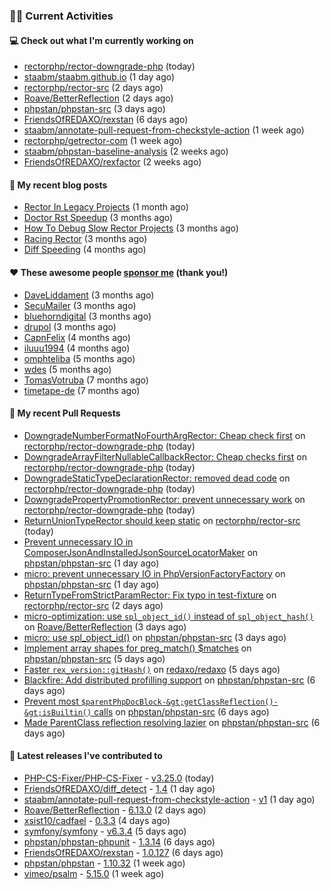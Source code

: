### 👨‍💻 Current Activities


#### 💻 Check out what I'm currently working on

- [rectorphp/rector-downgrade-php](https://github.com/rectorphp/rector-downgrade-php) (today)
- [staabm/staabm.github.io](https://github.com/staabm/staabm.github.io) (1 day ago)
- [rectorphp/rector-src](https://github.com/rectorphp/rector-src) (2 days ago)
- [Roave/BetterReflection](https://github.com/Roave/BetterReflection) (2 days ago)
- [phpstan/phpstan-src](https://github.com/phpstan/phpstan-src) (3 days ago)
- [FriendsOfREDAXO/rexstan](https://github.com/FriendsOfREDAXO/rexstan) (6 days ago)
- [staabm/annotate-pull-request-from-checkstyle-action](https://github.com/staabm/annotate-pull-request-from-checkstyle-action) (1 week ago)
- [rectorphp/getrector-com](https://github.com/rectorphp/getrector-com) (1 week ago)
- [staabm/phpstan-baseline-analysis](https://github.com/staabm/phpstan-baseline-analysis) (2 weeks ago)
- [FriendsOfREDAXO/rexfactor](https://github.com/FriendsOfREDAXO/rexfactor) (2 weeks ago)


#### 📜 My recent blog posts

- [Rector In Legacy Projects](https://staabm.github.io/2023/07/23/rector-in-legacy-projects.html) (1 month ago)
- [Doctor Rst Speedup](https://staabm.github.io/2023/05/18/doctor-rst-speedup.html) (3 months ago)
- [How To Debug Slow Rector Projects](https://staabm.github.io/2023/05/10/how-to-debug-slow-rector-projects.html) (3 months ago)
- [Racing Rector](https://staabm.github.io/2023/05/06/racing-rector.html) (3 months ago)
- [Diff Speeding](https://staabm.github.io/2023/05/01/diff-speeding.html) (4 months ago)


#### ❤️ These awesome people [sponsor me](https://github.com/sponsors/staabm) (thank you!)

- [DaveLiddament](https://github.com/DaveLiddament) (3 months ago)
- [SecuMailer](https://github.com/SecuMailer) (3 months ago)
- [bluehorndigital](https://github.com/bluehorndigital) (3 months ago)
- [drupol](https://github.com/drupol) (3 months ago)
- [CapnFelix](https://github.com/CapnFelix) (4 months ago)
- [iluuu1994](https://github.com/iluuu1994) (4 months ago)
- [omphteliba](https://github.com/omphteliba) (5 months ago)
- [wdes](https://github.com/wdes) (5 months ago)
- [TomasVotruba](https://github.com/TomasVotruba) (7 months ago)
- [timetape-de](https://github.com/timetape-de) (7 months ago)


#### 🔨 My recent Pull Requests

- [DowngradeNumberFormatNoFourthArgRector: Cheap check first](https://github.com/rectorphp/rector-downgrade-php/pull/181) on [rectorphp/rector-downgrade-php](https://github.com/rectorphp/rector-downgrade-php) (today)
- [DowngradeArrayFilterNullableCallbackRector: Cheap checks first](https://github.com/rectorphp/rector-downgrade-php/pull/180) on [rectorphp/rector-downgrade-php](https://github.com/rectorphp/rector-downgrade-php) (today)
- [DowngradeStaticTypeDeclarationRector: removed dead code](https://github.com/rectorphp/rector-downgrade-php/pull/179) on [rectorphp/rector-downgrade-php](https://github.com/rectorphp/rector-downgrade-php) (today)
- [DowngradePropertyPromotionRector: prevent unnecessary work](https://github.com/rectorphp/rector-downgrade-php/pull/178) on [rectorphp/rector-downgrade-php](https://github.com/rectorphp/rector-downgrade-php) (today)
- [ReturnUnionTypeRector should keep static](https://github.com/rectorphp/rector-src/pull/4889) on [rectorphp/rector-src](https://github.com/rectorphp/rector-src) (today)
- [Prevent unnecessary IO in ComposerJsonAndInstalledJsonSourceLocatorMaker](https://github.com/phpstan/phpstan-src/pull/2596) on [phpstan/phpstan-src](https://github.com/phpstan/phpstan-src) (1 day ago)
- [micro: prevent unnecessary IO in PhpVersionFactoryFactory](https://github.com/phpstan/phpstan-src/pull/2594) on [phpstan/phpstan-src](https://github.com/phpstan/phpstan-src) (1 day ago)
- [ReturnTypeFromStrictParamRector: Fix typo in test-fixture](https://github.com/rectorphp/rector-src/pull/4879) on [rectorphp/rector-src](https://github.com/rectorphp/rector-src) (2 days ago)
- [micro-optimization: use `spl_object_id()` instead of `spl_object_hash()`](https://github.com/Roave/BetterReflection/pull/1364) on [Roave/BetterReflection](https://github.com/Roave/BetterReflection) (3 days ago)
- [micro: use spl_object_id()](https://github.com/phpstan/phpstan-src/pull/2592) on [phpstan/phpstan-src](https://github.com/phpstan/phpstan-src) (3 days ago)
- [Implement array shapes for preg_match() $matches](https://github.com/phpstan/phpstan-src/pull/2589) on [phpstan/phpstan-src](https://github.com/phpstan/phpstan-src) (5 days ago)
- [Faster `rex_version::gitHash()`](https://github.com/redaxo/redaxo/pull/5778) on [redaxo/redaxo](https://github.com/redaxo/redaxo) (5 days ago)
- [Blackfire: Add distributed profilling support](https://github.com/phpstan/phpstan-src/pull/2586) on [phpstan/phpstan-src](https://github.com/phpstan/phpstan-src) (6 days ago)
- [Prevent most `$parentPhpDocBlock-&gt;getClassReflection()-&gt;isBuiltin()` calls](https://github.com/phpstan/phpstan-src/pull/2585) on [phpstan/phpstan-src](https://github.com/phpstan/phpstan-src) (6 days ago)
- [Made ParentClass reflection resolving lazier](https://github.com/phpstan/phpstan-src/pull/2584) on [phpstan/phpstan-src](https://github.com/phpstan/phpstan-src) (6 days ago)


#### 🔭 Latest releases I've contributed to

- [PHP-CS-Fixer/PHP-CS-Fixer](https://github.com/PHP-CS-Fixer/PHP-CS-Fixer) - [v3.25.0](https://github.com/PHP-CS-Fixer/PHP-CS-Fixer/releases/tag/v3.25.0) (today)
- [FriendsOfREDAXO/diff_detect](https://github.com/FriendsOfREDAXO/diff_detect) - [1.4](https://github.com/FriendsOfREDAXO/diff_detect/releases/tag/1.4) (1 day ago)
- [staabm/annotate-pull-request-from-checkstyle-action](https://github.com/staabm/annotate-pull-request-from-checkstyle-action) - [v1](https://github.com/staabm/annotate-pull-request-from-checkstyle-action/releases/tag/v1) (1 day ago)
- [Roave/BetterReflection](https://github.com/Roave/BetterReflection) - [6.13.0](https://github.com/Roave/BetterReflection/releases/tag/6.13.0) (2 days ago)
- [xsist10/cadfael](https://github.com/xsist10/cadfael) - [0.3.3](https://github.com/xsist10/cadfael/releases/tag/0.3.3) (4 days ago)
- [symfony/symfony](https://github.com/symfony/symfony) - [v6.3.4](https://github.com/symfony/symfony/releases/tag/v6.3.4) (5 days ago)
- [phpstan/phpstan-phpunit](https://github.com/phpstan/phpstan-phpunit) - [1.3.14](https://github.com/phpstan/phpstan-phpunit/releases/tag/1.3.14) (6 days ago)
- [FriendsOfREDAXO/rexstan](https://github.com/FriendsOfREDAXO/rexstan) - [1.0.127](https://github.com/FriendsOfREDAXO/rexstan/releases/tag/1.0.127) (6 days ago)
- [phpstan/phpstan](https://github.com/phpstan/phpstan) - [1.10.32](https://github.com/phpstan/phpstan/releases/tag/1.10.32) (1 week ago)
- [vimeo/psalm](https://github.com/vimeo/psalm) - [5.15.0](https://github.com/vimeo/psalm/releases/tag/5.15.0) (1 week ago)
